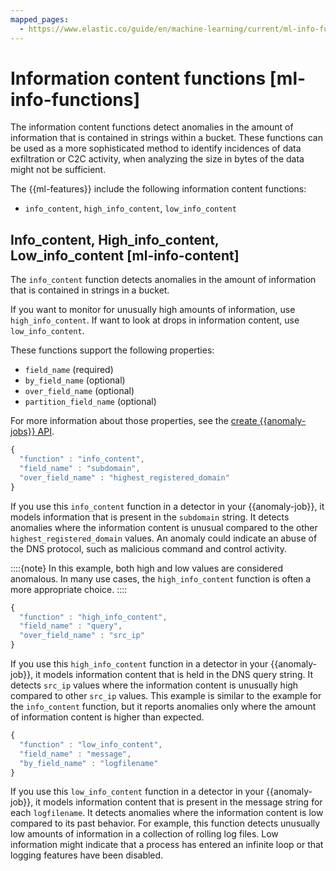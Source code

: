```yaml
---
mapped_pages:
  - https://www.elastic.co/guide/en/machine-learning/current/ml-info-functions.html
---
```


# Information content functions [ml-info-functions]

The information content functions detect anomalies in the amount of information that is contained in strings within a bucket. These functions can be used as a more sophisticated method to identify incidences of data exfiltration or C2C activity, when analyzing the size in bytes of the data might not be sufficient.

The {{ml-features}} include the following information content functions:

* `info_content`, `high_info_content`, `low_info_content`


## Info_content, High_info_content, Low_info_content [ml-info-content]

The `info_content` function detects anomalies in the amount of information that is contained in strings in a bucket.

If you want to monitor for unusually high amounts of information, use `high_info_content`. If want to look at drops in information content, use `low_info_content`.

These functions support the following properties:

* `field_name` (required)
* `by_field_name` (optional)
* `over_field_name` (optional)
* `partition_field_name` (optional)

For more information about those properties, see the [create {{anomaly-jobs}} API](https://www.elastic.co/docs/api/doc/elasticsearch/operation/operation-ml-put-job).

```js
{
  "function" : "info_content",
  "field_name" : "subdomain",
  "over_field_name" : "highest_registered_domain"
}
```

If you use this `info_content` function in a detector in your {{anomaly-job}}, it models information that is present in the `subdomain` string. It detects anomalies where the information content is unusual compared to the other `highest_registered_domain` values. An anomaly could indicate an abuse of the DNS protocol, such as malicious command and control activity.

::::{note}
In this example, both high and low values are considered anomalous. In many use cases, the `high_info_content` function is often a more appropriate choice.
::::


```js
{
  "function" : "high_info_content",
  "field_name" : "query",
  "over_field_name" : "src_ip"
}
```

If you use this `high_info_content` function in a detector in your {{anomaly-job}}, it models information content that is held in the DNS query string. It detects `src_ip` values where the information content is unusually high compared to other `src_ip` values. This example is similar to the example for the `info_content` function, but it reports anomalies only where the amount of information content is higher than expected.

```js
{
  "function" : "low_info_content",
  "field_name" : "message",
  "by_field_name" : "logfilename"
}
```

If you use this `low_info_content` function in a detector in your {{anomaly-job}}, it models information content that is present in the message string for each `logfilename`. It detects anomalies where the information content is low compared to its past behavior. For example, this function detects unusually low amounts of information in a collection of rolling log files. Low information might indicate that a process has entered an infinite loop or that logging features have been disabled.

